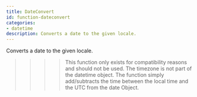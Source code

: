 ```yaml
---
title: DateConvert
id: function-dateconvert
categories:
- datetime
description: Converts a date to the given locale.
---
```


Converts a date to the given locale.

>>>> This function only exists for compatibility reasons and should not be used. The timezone is not part of the datetime object. The function simply add/subtracts the time between the local time and the UTC from the date Object.
